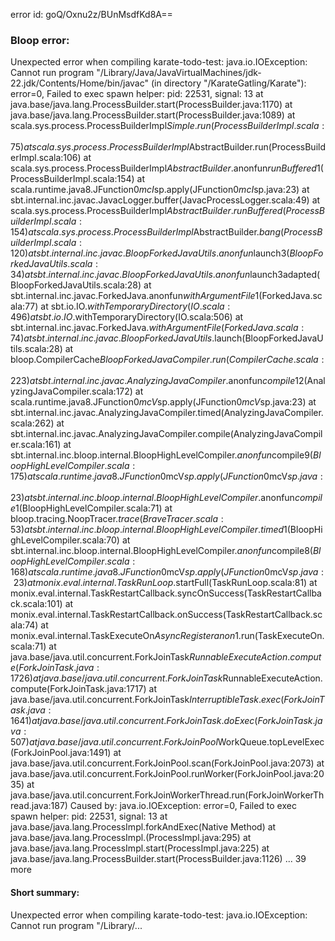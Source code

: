 error id: goQ/Oxnu2z/BUnMsdfKd8A==
### Bloop error:

Unexpected error when compiling karate-todo-test: java.io.IOException: Cannot run program "/Library/Java/JavaVirtualMachines/jdk-22.jdk/Contents/Home/bin/javac" (in directory "<HOME>/KarateGatling/Karate"): error=0, Failed to exec spawn helper: pid: 22531, signal: 13
	at java.base/java.lang.ProcessBuilder.start(ProcessBuilder.java:1170)
	at java.base/java.lang.ProcessBuilder.start(ProcessBuilder.java:1089)
	at scala.sys.process.ProcessBuilderImpl$Simple.run(ProcessBuilderImpl.scala:75)
	at scala.sys.process.ProcessBuilderImpl$AbstractBuilder.run(ProcessBuilderImpl.scala:106)
	at scala.sys.process.ProcessBuilderImpl$AbstractBuilder.$anonfun$runBuffered$1(ProcessBuilderImpl.scala:154)
	at scala.runtime.java8.JFunction0$mcI$sp.apply(JFunction0$mcI$sp.java:23)
	at sbt.internal.inc.javac.JavacLogger.buffer(JavacProcessLogger.scala:49)
	at scala.sys.process.ProcessBuilderImpl$AbstractBuilder.runBuffered(ProcessBuilderImpl.scala:154)
	at scala.sys.process.ProcessBuilderImpl$AbstractBuilder.$bang(ProcessBuilderImpl.scala:120)
	at sbt.internal.inc.javac.BloopForkedJavaUtils$.$anonfun$launch$3(BloopForkedJavaUtils.scala:34)
	at sbt.internal.inc.javac.BloopForkedJavaUtils$.$anonfun$launch$3$adapted(BloopForkedJavaUtils.scala:28)
	at sbt.internal.inc.javac.ForkedJava$.$anonfun$withArgumentFile$1(ForkedJava.scala:77)
	at sbt.io.IO$.withTemporaryDirectory(IO.scala:496)
	at sbt.io.IO$.withTemporaryDirectory(IO.scala:506)
	at sbt.internal.inc.javac.ForkedJava$.withArgumentFile(ForkedJava.scala:74)
	at sbt.internal.inc.javac.BloopForkedJavaUtils$.launch(BloopForkedJavaUtils.scala:28)
	at bloop.CompilerCache$BloopForkedJavaCompiler.run(CompilerCache.scala:223)
	at sbt.internal.inc.javac.AnalyzingJavaCompiler.$anonfun$compile$12(AnalyzingJavaCompiler.scala:172)
	at scala.runtime.java8.JFunction0$mcV$sp.apply(JFunction0$mcV$sp.java:23)
	at sbt.internal.inc.javac.AnalyzingJavaCompiler.timed(AnalyzingJavaCompiler.scala:262)
	at sbt.internal.inc.javac.AnalyzingJavaCompiler.compile(AnalyzingJavaCompiler.scala:161)
	at sbt.internal.inc.bloop.internal.BloopHighLevelCompiler.$anonfun$compile$9(BloopHighLevelCompiler.scala:175)
	at scala.runtime.java8.JFunction0$mcV$sp.apply(JFunction0$mcV$sp.java:23)
	at sbt.internal.inc.bloop.internal.BloopHighLevelCompiler.$anonfun$compile$1(BloopHighLevelCompiler.scala:71)
	at bloop.tracing.NoopTracer$.trace(BraveTracer.scala:53)
	at sbt.internal.inc.bloop.internal.BloopHighLevelCompiler.timed$1(BloopHighLevelCompiler.scala:70)
	at sbt.internal.inc.bloop.internal.BloopHighLevelCompiler.$anonfun$compile$8(BloopHighLevelCompiler.scala:168)
	at scala.runtime.java8.JFunction0$mcV$sp.apply(JFunction0$mcV$sp.java:23)
	at monix.eval.internal.TaskRunLoop$.startFull(TaskRunLoop.scala:81)
	at monix.eval.internal.TaskRestartCallback.syncOnSuccess(TaskRestartCallback.scala:101)
	at monix.eval.internal.TaskRestartCallback.onSuccess(TaskRestartCallback.scala:74)
	at monix.eval.internal.TaskExecuteOn$AsyncRegister$$anon$1.run(TaskExecuteOn.scala:71)
	at java.base/java.util.concurrent.ForkJoinTask$RunnableExecuteAction.compute(ForkJoinTask.java:1726)
	at java.base/java.util.concurrent.ForkJoinTask$RunnableExecuteAction.compute(ForkJoinTask.java:1717)
	at java.base/java.util.concurrent.ForkJoinTask$InterruptibleTask.exec(ForkJoinTask.java:1641)
	at java.base/java.util.concurrent.ForkJoinTask.doExec(ForkJoinTask.java:507)
	at java.base/java.util.concurrent.ForkJoinPool$WorkQueue.topLevelExec(ForkJoinPool.java:1491)
	at java.base/java.util.concurrent.ForkJoinPool.scan(ForkJoinPool.java:2073)
	at java.base/java.util.concurrent.ForkJoinPool.runWorker(ForkJoinPool.java:2035)
	at java.base/java.util.concurrent.ForkJoinWorkerThread.run(ForkJoinWorkerThread.java:187)
Caused by: java.io.IOException: error=0, Failed to exec spawn helper: pid: 22531, signal: 13
	at java.base/java.lang.ProcessImpl.forkAndExec(Native Method)
	at java.base/java.lang.ProcessImpl.<init>(ProcessImpl.java:295)
	at java.base/java.lang.ProcessImpl.start(ProcessImpl.java:225)
	at java.base/java.lang.ProcessBuilder.start(ProcessBuilder.java:1126)
	... 39 more
#### Short summary: 

Unexpected error when compiling karate-todo-test: java.io.IOException: Cannot run program "/Library/...
